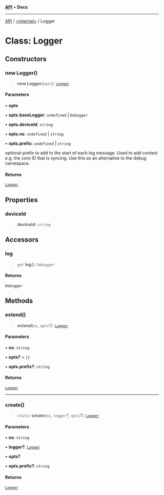 [**API**](../../README.md) • **Docs**

***

[API](../../README.md) / [\<internal\>](../README.md) / Logger

# Class: Logger

## Constructors

### new Logger()

> **new Logger**(`opts`): [`Logger`](Logger.md)

#### Parameters

• **opts**

• **opts.baseLogger**: `undefined` \| `Debugger`

• **opts.deviceId**: `string`

• **opts.ns**: `undefined` \| `string`

• **opts.prefix**: `undefined` \| `string`

optional prefix to add to the start of each log message. Used to add context e.g. the core ID that is syncing. Use this as an alternative to the debug namespace.

#### Returns

[`Logger`](Logger.md)

## Properties

### deviceId

> **deviceId**: `string`

## Accessors

### log

> `get` **log**(): `Debugger`

#### Returns

`Debugger`

## Methods

### extend()

> **extend**(`ns`, `opts`?): [`Logger`](Logger.md)

#### Parameters

• **ns**: `string`

• **opts?** = `{}`

• **opts.prefix?**: `string`

#### Returns

[`Logger`](Logger.md)

***

### create()

> `static` **create**(`ns`, `logger`?, `opts`?): [`Logger`](Logger.md)

#### Parameters

• **ns**: `string`

• **logger?**: [`Logger`](Logger.md)

• **opts?**

• **opts.prefix?**: `string`

#### Returns

[`Logger`](Logger.md)
